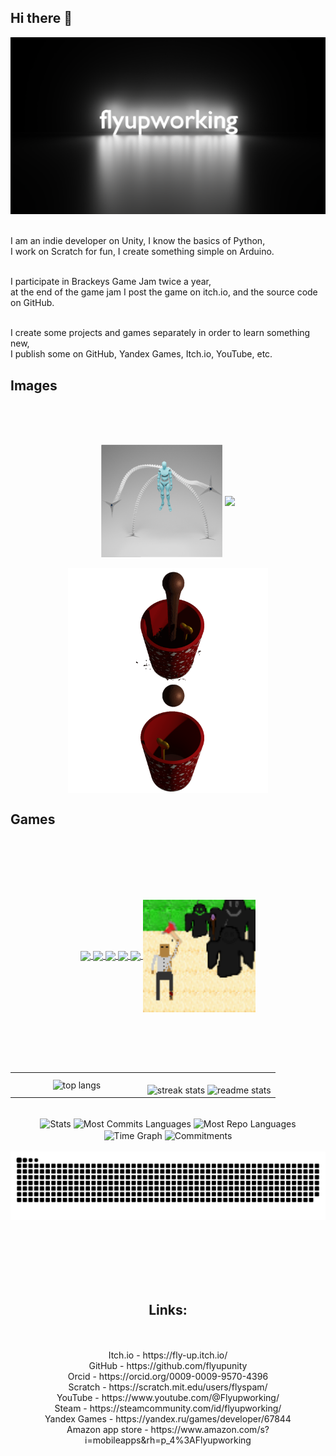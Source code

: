 ## Hi there 👋

<p align="center">
  <img src="blender-02_2.1mb.png"/>
</p>


<br>I am an indie developer on Unity, I know the basics of Python, 
<br>I work on Scratch for fun, I create something simple on Arduino.

<br>I participate in Brackeys Game Jam twice a year,
<br>at the end of the game jam I post the game on itch.io, and the source code on GitHub.

<br>I create some projects and games separately in order to learn something new,
<br>I publish some on GitHub, Yandex Games, Itch.io, YouTube, etc.


<!--# My works-->

## Images
<br><br><br>

<div align="center">
  <img align="center" src="0.3.png" height="180em"/>
  <img align="center" src="Landscape000.png" height="180em"/>
</div>
<br>
<div align="center">
  <img align="center" src="ezgif-1-d4a7592fb4.gif" height="180em"/>
  <img align="center" src="gifmaker_me.gif" height="180em"/>
</div>




## Games
<br><br><br><br><br>

<div align="center">
  <a href="https://yandex.ru/games/app/270831" target="_blank">
    <img align="center" src="https://avatars.mds.yandex.net/get-games/11385414/2a0000018bfc85d7564366cb720982edf6b4/cover1" height="180em" />
  </a>
  
  <a href="https://fly-up.itch.io/far-from-the-light" target="_blank">
    <img align="center" src="https://img.itch.zone/aW1nLzE1MjYxMTMyLmpwZw==/original/UipwAF.jpg" height="180em" />
  </a>
  
  <a href="https://fly-up.itch.io/mitan" target="_blank">
    <img align="center" src="https://img.itch.zone/aW1nLzEzMjQ1ODEwLnBuZw==/original/gUkzTL.png" height="180em" />
  </a>

  <a href="https://fly-up.itch.io/life-of-dandelion" target="_blank">
    <img align="center" src="https://img.itch.zone/aW1nLzExMzY4NjE3LmpwZw==/original/BIgIMU.jpg" height="180em" />
  </a>
  
  <a href="https://fly-up.itch.io/sea-of-predators" target="_blank">
    <img align="center" src="https://img.itch.zone/aW1nLzEzMDg2MDc5LnBuZw==/original/Sqo4%2B7.png" height="180em" />
  </a>
  
  <a href="https://fly-up.itch.io/you-are-not-alone" target="_blank">
    <img align="center" src="Image_for_programm.png" height="180em" />
  </a>
  
</div>

<br><br><br><br>





<div align="center">
    <table align="center">
    <tr border="none">
    <td width="50%" height="auto" align="left">   
 </div>
        
<div align="center">
     <img width=325 align="center" src="https://github-readme-stats-salesp07.vercel.app/api/top-langs/?username=flyupunity&hide=HTML&langs_count=8&layout=compact&theme=react&border_radius=10&size_weight=0.5&count_weight=0.5&exclude_repo=github-readme-stats" alt="top langs" />
</div>

</td>
    <td width="50%" align="center">
      
<br>
<div align=center>
  <img width=390 src="https://github-readme-streak-stats-salesp07.vercel.app/?user=flyupunity&count_private=true&theme=react&border_radius=10" alt="streak stats"/> 
    
  <img width=390 src="https://github-readme-stats-salesp07.vercel.app/api?username=flyupunity&count_private=true&show_icons=true&theme=react&rank_icon=github&border_radius=10" alt="readme stats" />
  <br/>
  </div> 
  </td>
</tr>
</table>


<br>

<div align="center">
  <img align="center" src="http://github-profile-summary-cards.vercel.app/api/cards/stats?username=flyupunity&theme=transparent" height="180em" alt="Stats"/>
  <img align="center" src="http://github-profile-summary-cards.vercel.app/api/cards/most-commit-language?username=flyupunity&theme=transparent&exclude=html,CSS,Jupyter%20Notebook" height="180em" alt="Most Commits Languages"/>
  <img align="center" src="http://github-profile-summary-cards.vercel.app/api/cards/repos-per-language?username=flyupunity&theme=transparent&exclude=html,CSS,Jupyter%20Notebook" height="180em" alt="Most Repo Languages"/>
  <img align="center" src="http://github-profile-summary-cards.vercel.app/api/cards/productive-time?username=flyupunity&theme=transparent&utcOffset=5.30" height="180em" alt="Time Graph"/>
  <img align="center" src="http://github-profile-summary-cards.vercel.app/api/cards/profile-details?username=flyupunity&theme=transparent" height="180em" alt="Commitments"/>
</div>

<br>


<picture>
  <source
    media="(prefers-color-scheme: dark)"
    srcset="https://raw.githubusercontent.com/platane/snk/output/github-contribution-grid-snake-dark.svg"
  />
  <source
    media="(prefers-color-scheme: light)"
    srcset="https://raw.githubusercontent.com/platane/snk/output/github-contribution-grid-snake.svg"
  />
  <img
    alt="github contribution grid snake animation"
    src="https://raw.githubusercontent.com/platane/snk/output/github-contribution-grid-snake.svg"
  />
</picture>

<br><br><br><br><br>
## Links:
<br>
<br>Itch.io - https://fly-up.itch.io/ 
<br>GitHub - https://github.com/flyupunity 
<br>Orcid - https://orcid.org/0009-0009-9570-4396 
<br>Scratch - https://scratch.mit.edu/users/flyspam/ 
<br>YouTube - https://www.youtube.com/@Flyupworking/ 
<br>Steam - https://steamcommunity.com/id/flyupworking/ 
<br>Yandex Games - https://yandex.ru/games/developer/67844 
<br>Amazon app store - https://www.amazon.com/s?i=mobileapps&rh=p_4%3AFlyupworking


<!--Я indie разработчик на Unity, знаю основу Python, по приколу работаю на Scratch, создаю что-то простое на Arduino.

 2 раза в год участвую в Brackeys Game Jam в конце геймджема я выкладываю игру на itch.io(https://fly-up.itch.io/), а исходный код на GitHub(https://github.com/flyupunity). 

Отдельно создаю некоторые проекты и игры для того чтобы научиться чему то новому, некоторые я публикую на GitHub, Yandex Games, Itch.io, YouTube и т.д.


Itch.io - https://fly-up.itch.io/
GitHub - https://github.com/flyupunity
Orcid - https://orcid.org/0009-0009-9570-4396
Scratch - https://scratch.mit.edu/users/flyspam/
YouTube - https://www.youtube.com/@Flyupworking/
Steam  - https://steamcommunity.com/id/flyupworking/
Yandex Games - https://yandex.ru/games/developer/67844
Amazon app store - https://www.amazon.com/s?i=mobileapps&rh=p_4%3AFlyupworking--!>



<!--
**flyupunity/flyupunity** is a ✨ _special_ ✨ repository because its `README.md` (this file) appears on your GitHub profile.

Here are some ideas to get you started:

- 🔭 I’m currently working on ...
- 🌱 I’m currently learning ...
- 👯 I’m looking to collaborate on ...
- 🤔 I’m looking for help with ...
- 💬 Ask me about ...
- 📫 How to reach me: ...
- 😄 Pronouns: ...
- ⚡ Fun fact: ...
-->
